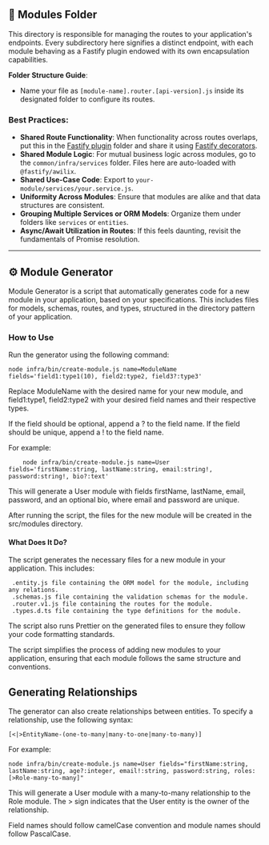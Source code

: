 ## 🧩 Modules Folder

This directory is responsible for managing the routes to your application's endpoints. Every subdirectory here signifies a distinct endpoint, with each module behaving as a Fastify plugin endowed with its own encapsulation capabilities.

**Folder Structure Guide**:
- Name your file as `[module-name].router.[api-version].js` inside its designated folder to configure its routes.

### Best Practices:

- **Shared Route Functionality**: When functionality across routes overlaps, put this in the [Fastify
  plugin](https://www.fastify.io/docs/latest/Plugins/) folder and share it using [Fastify decorators](https://www.fastify.io/docs/latest/Decorators/).
- **Shared Module Logic**: For mutual business logic across modules, go to the `common/infra/services` folder. Files here are auto-loaded with `@fastify/awilix`.
- **Shared Use-Case Code**: Export to `your-module/services/your.service.js`.
- **Uniformity Across Modules**: Ensure that modules are alike and that data structures are consistent.
- **Grouping Multiple Services or ORM Models**: Organize them under folders like `services` or `entities`.
- **Async/Await Utilization in Routes**: If this feels daunting, revisit the fundamentals of Promise resolution.

---
## ⚙️ Module Generator

Module Generator is a script that automatically generates code for a new module in your application, based on your specifications. This includes files for models, schemas, routes, and types, structured in the directory pattern of your application.

### How to Use

Run the generator using the following command:

```shell
node infra/bin/create-module.js name=ModuleName fields='field1:type1(10), field2:type2, field3?:type3'
```
Replace ModuleName with the desired name for your new module, and field1:type1, field2:type2 with your desired field names and their respective types.

If the field should be optional, append a ? to the field name. If the field should be unique, append a ! to the field name.

For example:

```shell
    node infra/bin/create-module.js name=User fields='firstName:string, lastName:string, email:string!, password:string!, bio?:text'
```

This will generate a User module with fields firstName, lastName, email, password, and an optional bio, where email and password are unique.

After running the script, the files for the new module will be created in the src/modules directory.


#### What Does It Do?

The script generates the necessary files for a new module in your application. This includes:

     .entity.js file containing the ORM model for the module, including any relations.
     .schemas.js file containing the validation schemas for the module.
     .router.v1.js file containing the routes for the module.
     .types.d.ts file containing the type definitions for the module.

The script also runs Prettier on the generated files to ensure they follow your code formatting standards.

The script simplifies the process of adding new modules to your application, ensuring that each module follows the same structure and conventions.

## Generating Relationships

The generator can also create relationships between entities. To specify a relationship, use the following syntax:

`[<|>EntityName-(one-to-many|many-to-one|many-to-many)]`

For example:

```shell
node infra/bin/create-module.js name=User fields="firstName:string, lastName:string, age?:integer, email!:string, password:string, roles:[>Role-many-to-many]"
```

This will generate a User module with a many-to-many relationship to the Role module. The > sign indicates that the User entity is the owner of the relationship.

Field names should follow camelCase convention and module names should follow PascalCase.

